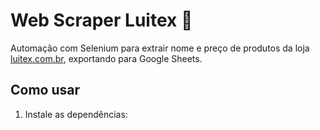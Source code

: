 # Web Scraper Luitex 🛒

Automação com Selenium para extrair nome e preço de produtos da loja [luitex.com.br](https://www.luitex.com.br), exportando para Google Sheets.

## Como usar

1. Instale as dependências:

